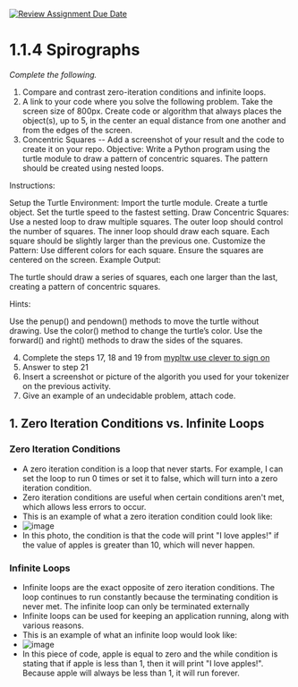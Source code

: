 [![Review Assignment Due Date](https://classroom.github.com/assets/deadline-readme-button-22041afd0340ce965d47ae6ef1cefeee28c7c493a6346c4f15d667ab976d596c.svg)](https://classroom.github.com/a/SkD24yV8)
# 1.1.4 Spirographs

*Complete the following.*

1. Compare and contrast zero-iteration conditions and infinite loops.
2. A link to your code where you solve the following problem. Take the screen size of 800px. Create code or algorithm that always places the object(s), up to 5, in the center an equal distance from one another and from the edges of the screen.
3. Concentric Squares -- Add a screenshot of your result and the code to create it on your repo.
Objective: Write a Python program using the turtle module to draw a pattern of concentric squares. The pattern should be created using nested loops.

Instructions:

Setup the Turtle Environment:
Import the turtle module.
Create a turtle object.
Set the turtle speed to the fastest setting.
Draw Concentric Squares:
Use a nested loop to draw multiple squares.
The outer loop should control the number of squares.
The inner loop should draw each square.
Each square should be slightly larger than the previous one.
Customize the Pattern:
Use different colors for each square.
Ensure the squares are centered on the screen.
Example Output:

The turtle should draw a series of squares, each one larger than the last, creating a pattern of concentric squares.

Hints:

Use the penup() and pendown() methods to move the turtle without drawing.
Use the color() method to change the turtle’s color.
Use the forward() and right() methods to draw the sides of the squares.


4. Complete the steps 17, 18 and 19 from [mypltw use clever to sign on](https://pltw.read.inkling.com/a/b/5310c007377c46e28d745961310f0c2e/p/728c751a6c4145bea0ea83c5058fb9f9#44b0003a2ee14fcc9865e7bb5faec747)
5. Answer to step 21
6. Insert a screenshot or picture of the algorith you used for your tokenizer on the previous activity.
7. Give an example of an undecidable problem, attach code.
   

## 1. Zero Iteration Conditions vs. Infinite Loops

### Zero Iteration Conditions
*  A zero iteration condition is a loop that never starts. For example, I can set the loop to run 0 times or set it to false, which will turn into a zero iteration condition.
*  Zero iteration conditions are useful when certain conditions aren't met, which allows less errors to occur.
*  This is an example of what a zero iteration condition could look like:
*  ![image](https://github.com/user-attachments/assets/465a2cd3-ad15-4c40-a353-bcbc6223ab66)
* In this photo, the condition is that the code will print "I love apples!" if the value of apples is greater than 10, which will never happen.
### Infinite Loops
* Infinite loops are the exact opposite of zero iteration conditions. The loop continues to run constantly because the terminating condition is never met. The infinite loop can only be terminated externally
* Infinite loops can be used for keeping an application running, along with various reasons.
* This is an example of what an infinite loop would look like:
* ![image](https://github.com/user-attachments/assets/9caa386d-b6da-4011-a858-615920017abd)
* In this piece of code, apple is equal to zero and the while condition is stating that if apple is less than 1, then it will print "I love apples!". Because apple will always be less than 1, it will run forever.
